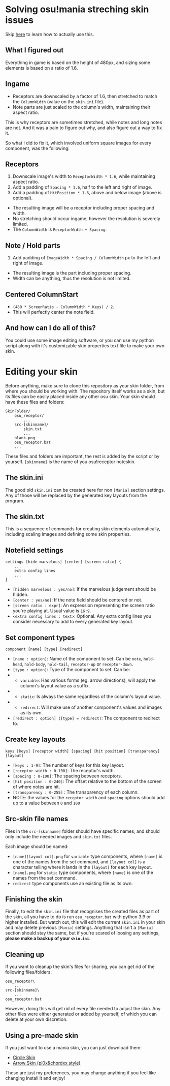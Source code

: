 # Solving osu!mania streching skin issues
Skip [here](#skip) to learn how to actually use this.

## What I figured out
Everything in game is based on the height of 480px, and sizing some elements is based on a ratio of 1.6.

## Ingame
- Receptors are downscaled by a factor of 1.6, then stretched to match the `ColumnWidth` (value on the `skin.ini` file).
- Note parts are just scaled to the column's width, maintaining their aspect ratio.

This is why receptors are sometimes stretched, while notes and long notes are not.
And it was a pain to figure out why, and also figure out a way to fix it.

So what I did to fix it, which involved uniform square images for every component, was the following:

## Receptors
1. Downscale image's width to `ReceptorWidth * 1.6`, while maintaining aspect ratio.
2. Add a padding of `Spacing * 1.6`, half to the left and right of image.
3. Add a padding of `HitPosition * 1.6`, above and below image (above is optional).
- The resulting image will be a receptor including proper spacing and width.
- No stretching should occur ingame, however the resolution is severely limited.
- The `ColumnWidth` is `ReceptorWidth + Spacing`.

## Note / Hold parts
1. Add padding of `ImageWidth * Spacing / ColumnWidth` px to the left and right of image.
- The resulting image is the part including proper spacing.
- Width can be anything, thus the resolution is not limited.

## Centered ColumnStart
- `(480 * ScreenRatio - ColumnWidth * Keys) / 2`.
- This will perfectly center the note field.

## And how can I do all of this?
You could use some image editing software, or you can use my python script along with it's customizable skin properties text file to make your own skin.

# <a id="skip"></a> Editing your skin
Before anything, make sure to clone this repository as your skin folder, from where you should be working with.
The repository itself works as a skin, but its files can be easily placed inside any other osu skin.
Your skin should have these files and folders:
```
SkinFolder/
    osu_receptor/
        ...
    src-[skinname]/
        skin.txt
        ...
    blank.png
    osu_receptor.bat
    ...
```
These files and folders are important, the rest is added by the script or by yourself.
`[skinname]` is the name of you osu!receptor noteskin.

## The skin.ini
The good old `skin.ini` can be created here for non `[Mania]` section settings. Any of those will be replaced by the generated key layouts from the program.

## The skin.txt
This is a sequence of commands for creating skin elements automatically, including scaling images and defining some skin properties.

## Notefield settings
```
settings [hide marvelous] [center] [screen ratio] {
    ...
    extra config lines
    ...
}
```
- `[hidden marvelous : yes/no]`: If the marvelous judgement should be hidden.
- `[center : yes/no]`: If the note field should be centered or not.
- `[screen ratio : expr]`: An expression representing the screen ratio you're playing at. Usual value is `16:9`.
- `<extra config lines : text>`: Optional. Any extra config lines you consider necessary to add to every generated key layout.

## Set component types
`component [name] [type] [redirect]`
- `[name : option]`: Name of the component to set. Can be `note`, `hold-head`, `hold-body`, `hold-tail`, `receptor-up` or `receptor-down`.
- `[type : option]`: Type of the component to set. Can be:
- - `variable`: Has various forms (eg. arrow directions), will apply the column's layout value as a suffix.
- - `static`: Is always the same regardless of the column's layout value.
- - `redirect`: Will make use of another component's values and images as its own.
- `[redirect : option] ([type] = redirect)`: The component to redirect to.

## Create key layouts
`keys [keys] [receptor width] [spacing] [hit position] [transparency] [layout]`
- `[keys : 1-9]`: The number of keys for this key layout.
- `[receptor width : 0-100]`: The receptor's width.
- `[spacing : 0-100]`: The spacing between receptors.
- `[hit position : 0-240]`: The offset relative to the bottom of the screen of where notes are hit.
- `[transparency : 0-255]` : The transparency of each column.
- NOTE: the values for the `receptor width` and `spacing` options should add up to a value between `0` and `100`

## Src-skin file names
Files in the `src-[skinname]` folder should have specific names, and should only include the needed images and `skin.txt` files.

Each image should be named:
- `[name][layout col].png` for `variable` type components, where `[name]` is one of the names from the set command, and `[layout col]` is a character telling where it lands in the `[layout]` for each key layout.
- `[name].png` for `static` type components, where `[name]` is one of the names from the set command.
- `redirect` type components use an existing file as its own.

## Finishing the skin
Finally, to edit the `skin.ini` file that recognises the created files as part of the skin, all you have to do is run `osu_receptor.bat` with python 3.9 or higher installed. But watch out, this will edit the current `skin.ini` in your skin and may delete previous `[Mania]` settings. Anything that isn't a `[Mania]` section should stay the same, but if you're scared of loosing any settings, <b>please make a backup of your `skin.ini`</b>.

## Cleaning up
If you want to cleanup the skin's files for sharing, you can get rid of the following files/folders:
```
osu_receptor\
    ...
src-[skinname]\
    ...
osu_receptor.bat
```
However, doing this will get rid of every file needed to adjust the skin.
Any other files were either generated or added by yourself, of which you can delete at your own discretion.

## Using a pre-made skin
If you just want to use a mania skin, you can just download them:
- [Circle Skin](https://github.com/AntiMach/osu-receptor/releases/tag/circles)
- [Arrow Skin (pl0x&chordxx style)](https://github.com/AntiMach/osu-receptor/releases/tag/arrows)

These are just my preferences, you may change anything if you feel like changing
Install it and enjoy!